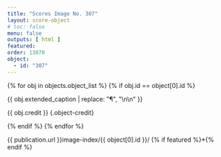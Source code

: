 ```yaml
---
title: "Scores Image No. 307"
layout: score-object
# toc: false
menu: false
outputs: [ html ]
featured: 
order: 13070
object:
  - id: "307"
---
```


{% for obj in objects.object_list %}
{% if obj.id == object[0].id %}

{{ obj.extended_caption | replace: "¶", "\n\n" }}

{{ obj.credit }} {.object-credit}

{% endif %}
{% endfor %}

<div class="object-credit object-url is-print-only">

{{ publication.url }}image-index/{{ object[0].id }}/ {% if featured %}*{% endif %}

</div>
